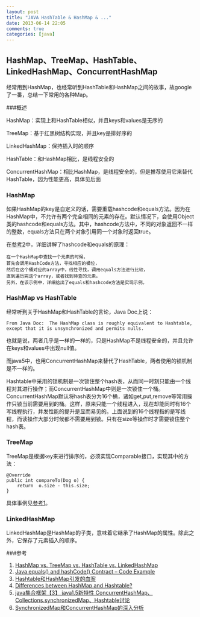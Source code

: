 ```yaml
---
layout: post
title: "JAVA HashTable & HashMap & ..."
date: 2013-06-14 22:05
comments: true
categories: [java]
---
```


## HashMap、TreeMap、HashTable、LinkedHashMap、ConcurrentHashMap

经常用到HashMap，也经常听到HashTable和HashMap之间的故事，故google了一番，总结一下常用的各种Map。

###概述

HashMap：实现上和HashTable相似，并且keys和values是无序的

TreeMap：基于红黑树结构实现，并且key是排好序的

LinkedHashMap：保持插入时的顺序

HashTable：和HashMap相比，是线程安全的

ConcurrentHashMap：相比HashMap，是线程安全的，但是推荐使用它来替代HashTable，因为性能更高，具体见后面

<!-- more -->

### HashMap

如果HashMap的key是自定义的话，需要重载hashcode和equals方法。因为在HashMap中，不允许有两个完全相同的元素的存在。默认情况下，会使用Object类的hashcode和equals方法。其中，hashcode方法中，不同的对象返回不一样的整数，equals方法只在两个对象引用同一个对象时返回true。

在[参考2](http://www.programcreek.com/2011/07/java-equals-and-hashcode-contract/)中，详细讲解了hashcode和equals的原理：

	在一个HashMap中查找一个元素的时候，
	首先会调用HashCode方法，寻找相应的桶位，
	然后在这个桶对应的array中，线性寻找，调用equals方法进行比较，
	直到遍历完这个array，或者找到待查的元素。
	另外，在该示例中，详细给出了equals和hashcode方法是实现示例。

### HashMap vs HashTable

经常听到关于HashMap和HashTable的言论，Java Doc上说：

	From Java Doc:  The HashMap class is roughly equivalent to Hashtable, 
	except that it is unsynchronized and permits nulls.

也就是说，两者几乎是一样的一样的，只是HashMap不是线程安全的，并且允许在keys和values中出现null值。

而java5中，也用ConcurrentHashMap来替代了HashTable，两者使用的锁机制是不一样的。

Hashtable中采用的锁机制是一次锁住整个hash表，从而同一时刻只能由一个线程对其进行操作；而ConcurrentHashMap中则是一次锁住一个桶。ConcurrentHashMap默认将hash表分为16个桶，诸如get,put,remove等常用操作只锁当前需要用到的桶。这样，原来只能一个线程进入，现在却能同时有16个写线程执行，并发性能的提升是显而易见的。上面说到的16个线程指的是写线程，而读操作大部分时候都不需要用到锁。只有在size等操作时才需要锁住整个hash表。

### TreeMap

TreeMap是根据key来进行排序的，必须实现Comparable接口，实现其中的方法：

	@Override
	public int compareTo(Dog o) {
		return  o.size - this.size;
	}

具体事例见[参考1](http://java.dzone.com/articles/hashmap-vs-treemap-vs)。


### LinkedHashMap

LinkedHashMap是HashMap的子类，意味着它继承了HashMap的属性。除此之外，它保存了元素插入的顺序。

###参考

1. [HashMap vs. TreeMap vs. HashTable vs. LinkedHashMap](http://java.dzone.com/articles/hashmap-vs-treemap-vs)
2. [Java equals() and hashCode() Contract – Code Example](http://www.programcreek.com/2011/07/java-equals-and-hashcode-contract/)
3. [Hashtable和HashMap引发的血案](http://developer.51cto.com/art/201102/246431.htm)
4. [Differences between HashMap and Hashtable?](http://stackoverflow.com/questions/40471/differences-between-hashmap-and-hashtable)
5. [java集合框架【3】 java1.5新特性 ConcurrentHashMap、Collections.synchronizedMap、Hashtable讨论](http://blog.csdn.net/itm_hadf/article/details/7506529)
6. [SynchronizedMap和ConcurrentHashMap的深入分析](http://blog.sina.com.cn/s/blog_5157093c0100hm3y.html)